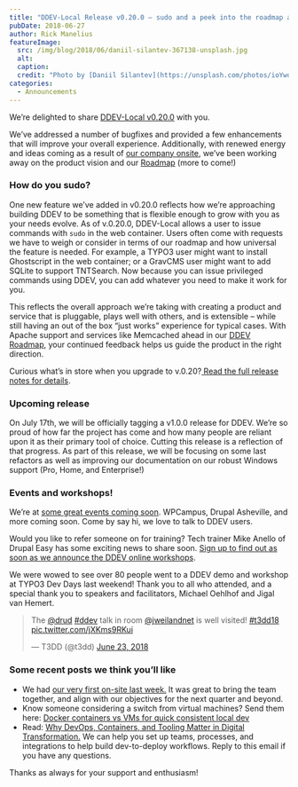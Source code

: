 ```yaml
---
title: "DDEV-Local Release v0.20.0 – sudo and a peek into the roadmap ahead"
pubDate: 2018-06-27
author: Rick Manelius
featureImage:
  src: /img/blog/2018/06/daniil-silantev-367138-unsplash.jpg
  alt:
  caption:
  credit: "Photo by [Daniil Silantev](https://unsplash.com/photos/ioYwosPYC0U?utm%5Fsource=unsplash&utm%5Fmedium=referral&utm%5Fcontent=creditCopyText) on [Unsplash](https://unsplash.com/?utm%5Fsource=unsplash&utm%5Fmedium=referral&utm%5Fcontent=creditCopyText)."
categories:
  - Announcements
---
```


We’re delighted to share [DDEV-Local v0.20.0](https://github.com/drud/ddev/releases/tag/v0.20.0) with you.

We’ve addressed a number of bugfixes and provided a few enhancements that will improve your overall experience. Additionally, with renewed energy and ideas coming as a result of [our company onsite](https://ddev.com/devops/onsite-collaboration-and-communication/), we’ve been working away on the product vision and our [Roadmap](https://github.com/drud/ddev/wiki/Roadmap) (more to come!)

### How do you sudo?

One new feature we’ve added in v0.20.0 reflects how we’re approaching building DDEV to be something that is flexible enough to grow with you as your needs evolve. As of v.0.20.0, DDEV-Local allows a user to issue commands with `sudo` in the web container. Users often come with requests we have to weigh or consider in terms of our roadmap and how universal the feature is needed. For example, a TYPO3 user might want to install Ghostscript in the web container; or a GravCMS user might want to add SQLite to support TNTSearch. Now because you can issue privileged commands using DDEV, you can add whatever you need to make it work for you.

This reflects the overall approach we’re taking with creating a product and service that is pluggable, plays well with others, and is extensible – while still having an out of the box “just works” experience for typical cases. With Apache support and services like Memcached ahead in our [DDEV Roadmap](https://github.com/drud/ddev/wiki/Roadmap), your continued feedback helps us guide the product in the right direction.

Curious what’s in store when you upgrade to v.0.20?[ Read the full release notes for details](https://github.com/drud/ddev/releases/tag/v0.20.0).

### Upcoming release

On July 17th, we will be officially tagging a v1.0.0 release for DDEV. We’re so proud of how far the project has come and how many people are reliant upon it as their primary tool of choice. Cutting this release is a reflection of that progress. As part of this release, we will be focusing on some last refactors as well as improving our documentation on our robust Windows support (Pro, Home, and Enterprise!)

### Events and workshops!

We’re at [some great events coming soon](https://ddev.com/events/on-the-road-with-ddev/). WPCampus, Drupal Asheville, and more coming soon. Come by say hi, we love to talk to DDEV users.

Would you like to refer someone on for training? Tech trainer Mike Anello of Drupal Easy has some exciting news to share soon. [Sign up to find out as soon as we announce the DDEV online workshops](https://www.drupaleasy.com/ddev-workshop).

We were wowed to see over 80 people went to a DDEV demo and workshop at TYPO3 Dev Days last weekend! Thank you to all who attended, and a special thank you to speakers and facilitators, Michael Oehlhof and Jigal van Hemert.

> The [@drud](https://twitter.com/drud?ref%5Fsrc=twsrc%5Etfw) [#ddev](https://twitter.com/hashtag/ddev?src=hash&ref%5Fsrc=twsrc%5Etfw) talk in room [@jweilandnet](https://twitter.com/jweilandnet?ref%5Fsrc=twsrc%5Etfw) is well visited! [#t3dd18](https://twitter.com/hashtag/t3dd18?src=hash&ref%5Fsrc=twsrc%5Etfw) [pic.twitter.com/jXKms9RKui](https://t.co/jXKms9RKui)
>
> — T3DD (@t3dd) [June 23, 2018](https://twitter.com/t3dd/status/1010462199884779520?ref%5Fsrc=twsrc%5Etfw)

### Some recent posts we think you’ll like

- We had [our very first on-site last week.](https://ddev.com/devops/onsite-collaboration-and-communication/) It was great to bring the team together, and align with our objectives for the next quarter and beyond.
- Know someone considering a switch from virtual machines? Send them here: [Docker containers vs VMs for quick consistent local dev](https://ddev.com/ddev-local/docker-containers-vs-vms-for-quick-consistent-local-dev/)
- Read: [Why DevOps, Containers, and Tooling Matter in Digital Transformation.](https://ddev.com/devops/why-devops-containers-and-tooling-matter-in-digital-transformation/) We can help you set up teams, processes, and integrations to help build dev-to-deploy workflows. Reply to this email if you have any questions.

Thanks as always for your support and enthusiasm!
